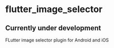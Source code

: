 # flutter_image_selector

## Currently under development

FLutter image selector plugin for Android and iOS